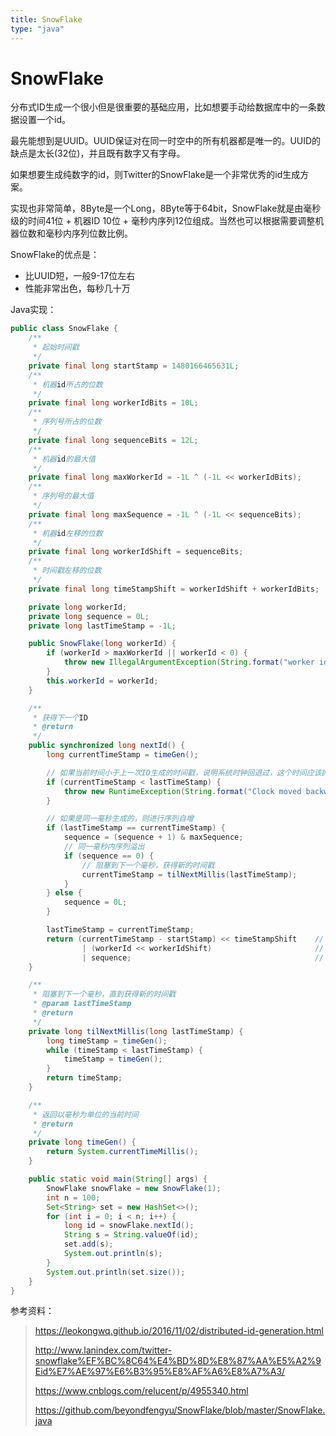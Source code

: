 ```yaml
---
title: SnowFlake
type: "java"
---
```


# SnowFlake

分布式ID生成一个很小但是很重要的基础应用，比如想要手动给数据库中的一条数据设置一个id。

最先能想到是UUID。UUID保证对在同一时空中的所有机器都是唯一的。UUID的缺点是太长(32位)，并且既有数字又有字母。

如果想要生成纯数字的id，则Twitter的SnowFlake是一个非常优秀的id生成方案。

实现也非常简单，8Byte是一个Long，8Byte等于64bit，SnowFlake就是由毫秒级的时间41位 + 机器ID 10位 + 毫秒内序列12位组成。当然也可以根据需要调整机器位数和毫秒内序列位数比例。

SnowFlake的优点是：

- 比UUID短，一般9-17位左右
- 性能非常出色，每秒几十万

Java实现：

```java
public class SnowFlake {
    /**
     * 起始时间戳
     */
    private final long startStamp = 1480166465631L;
    /**
     * 机器id所占的位数
     */
    private final long workerIdBits = 10L;
    /**
     * 序列号所占的位数
     */
    private final long sequenceBits = 12L;
    /**
     * 机器id的最大值
     */
    private final long maxWorkerId = -1L ^ (-1L << workerIdBits);
    /**
     * 序列号的最大值
     */
    private final long maxSequence = -1L ^ (-1L << sequenceBits);
    /**
     * 机器id左移的位数
     */
    private final long workerIdShift = sequenceBits;
    /**
     * 时间戳左移的位数
     */
    private final long timeStampShift = workerIdShift + workerIdBits;

    private long workerId;
    private long sequence = 0L;
    private long lastTimeStamp = -1L;

    public SnowFlake(long workerId) {
        if (workerId > maxWorkerId || workerId < 0) {
            throw new IllegalArgumentException(String.format("worker id can't be greater than %d or less than 0", maxWorkerId));
        }
        this.workerId = workerId;
    }

    /**
     * 获得下一个ID
     * @return
     */
    public synchronized long nextId() {
        long currentTimeStamp = timeGen();

        // 如果当前时间小于上一次ID生成的时间戳，说明系统时钟回退过，这个时间应该抛出异常
        if (currentTimeStamp < lastTimeStamp) {
            throw new RuntimeException(String.format("Clock moved backwards. Refusing to generate id for %d milliseconds", lastTimeStamp - currentTimeStamp));
        }

        // 如果是同一毫秒生成的，则进行序列自增
        if (lastTimeStamp == currentTimeStamp) {
            sequence = (sequence + 1) & maxSequence;
            // 同一毫秒内序列溢出
            if (sequence == 0) {
                // 阻塞到下一个毫秒，获得新的时间戳
                currentTimeStamp = tilNextMillis(lastTimeStamp);
            }
        } else {
            sequence = 0L;
        }

        lastTimeStamp = currentTimeStamp;
        return (currentTimeStamp - startStamp) << timeStampShift    // 时间戳部分
                | (workerId << workerIdShift)                       // 机器id部分
                | sequence;                                         // 序列号部分
    }

    /**
     * 阻塞到下一个毫秒，直到获得新的时间戳
     * @param lastTimeStamp
     * @return
     */
    private long tilNextMillis(long lastTimeStamp) {
        long timeStamp = timeGen();
        while (timeStamp < lastTimeStamp) {
            timeStamp = timeGen();
        }
        return timeStamp;
    }

    /**
     * 返回以毫秒为单位的当前时间
     * @return
     */
    private long timeGen() {
        return System.currentTimeMillis();
    }

    public static void main(String[] args) {
        SnowFlake snowFlake = new SnowFlake(1);
        int n = 100;
        Set<String> set = new HashSet<>();
        for (int i = 0; i < n; i++) {
            long id = snowFlake.nextId();
            String s = String.valueOf(id);
            set.add(s);
            System.out.println(s);
        }
        System.out.println(set.size());
    }
}
```

参考资料：
> https://leokongwq.github.io/2016/11/02/distributed-id-generation.html
> 
> http://www.lanindex.com/twitter-snowflake%EF%BC%8C64%E4%BD%8D%E8%87%AA%E5%A2%9Eid%E7%AE%97%E6%B3%95%E8%AF%A6%E8%A7%A3/
> 
> https://www.cnblogs.com/relucent/p/4955340.html
> 
> https://github.com/beyondfengyu/SnowFlake/blob/master/SnowFlake.java



